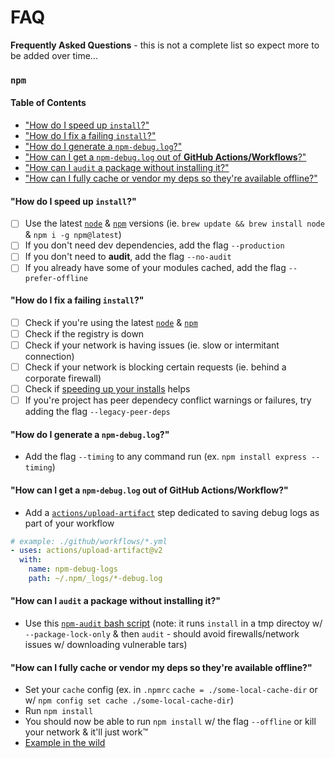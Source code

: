 # FAQ
**Frequently Asked Questions** - this is not a complete list so expect more to be added over time...

### `npm`

#### Table of Contents
- ["How do I speed up `install`?"](#speed)
- ["How do I fix a failing `install`?"](#failing)
- ["How do I generate a `npm-debug.log`?"](#debug)
- ["How can I get a `npm-debug.log` out of **GitHub Actions/Workflows**?"](#actions)
- ["How can I `audit` a package without installing it?"](#audit-no-install)
- ["How can I fully cache or vendor my deps so they're available offline?"](#vendor-deps)

#### <a name="speed"></a>"How do I speed up `install`?"

- [ ] Use the latest [`node`]() & [`npm`]() versions (ie. `brew update && brew install node` & `npm i -g npm@latest`)
- [ ] If you don't need dev dependencies, add the flag `--production`
- [ ] If you don't need to **audit**, add the flag `--no-audit`
- [ ] If you already have some of your modules cached, add the flag `--prefer-offline`

#### <a name="failing"></a>"How do I fix a failing `install`?"

- [ ] Check if you're using the latest [`node`]() & [`npm`]()
- [ ] Check if the registry is down
- [ ] Check if your network is having issues (ie. slow or intermitant connection)
- [ ] Check if your network is blocking certain requests (ie. behind a corporate firewall)
- [ ] Check if [speeding up your installs]() helps
- [ ] If you're project has peer dependecy conflict warnings or failures, try adding the flag `--legacy-peer-deps`

#### <a name="debug"></a>"How do I generate a `npm-debug.log`?"

- Add the flag `--timing` to any command run (ex. `npm install express --timing`)

#### <a name="actions"></a>"How can I get a `npm-debug.log` out of GitHub Actions/Workflow?"

- Add a [`actions/upload-artifact`](https://github.com/actions/upload-artifact) step dedicated to saving debug logs as part of your workflow

```yaml
# example: ./github/workflows/*.yml
- uses: actions/upload-artifact@v2
  with:
    name: npm-debug-logs
    path: ~/.npm/_logs/*-debug.log
```

#### <a name="audit-no-install"></a>"How can I `audit` a package without installing it?"

- Use this [`npm-audit` bash script](https://gist.github.com/darcyclarke/6d9e9de555997e9aa9fe828fe1fdef7d) (note: it runs `install` in a tmp directoy w/ `--package-lock-only` & then `audit` - should avoid firewalls/network issues w/ downloading vulnerable tars)

#### <a name="vendor-deps"></a>"How can I fully cache or vendor my deps so they're available offline?"

- Set your `cache` config (ex. in `.npmrc` `cache = ./some-local-cache-dir` or w/ `npm config set cache ./some-local-cache-dir`)
- Run `npm install`
- You should now be able to run `npm install` w/ the flag `--offline` or kill your network & it'll just work™️
- [Example in the wild](https://github.com/darcyclarke/npm-offline-cache)
